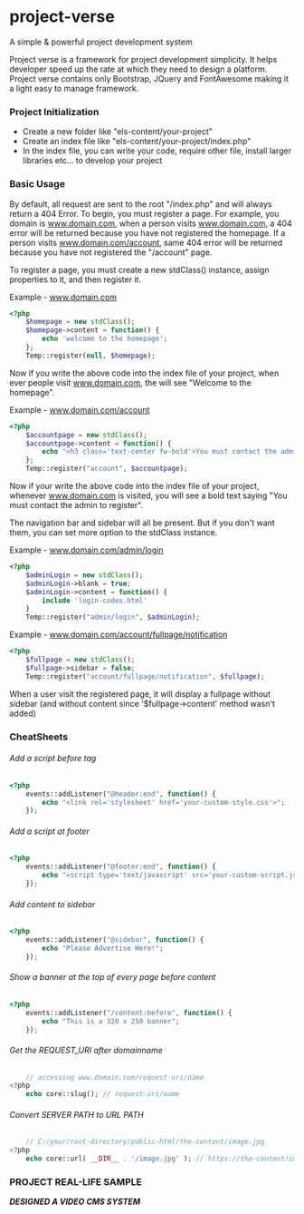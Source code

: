 # project-verse
A simple &amp; powerful project development system

Project verse is a framework for project development simplicity. It helps developer speed up the rate at which they need to design a platform. Project verse contains only Bootstrap, JQuery and FontAwesome making it a light easy to manage framework.

### Project Initialization

- Create a new folder like "els-content/your-project"
- Create an index file like "els-content/your-project/index.php"
- In the index file, you can write your code, require other file, install larger libraries etc... to develop your project

### Basic Usage

By default, all request are sent to the root "/index.php" and will always return a 404 Error. To begin, you must register a page.
For example, you domain is www.domain.com, when a person visits www.domain.com, a 404 error will be returned because you have not registered the homepage.
If a person visits www.domain.com/account, same 404 error will be returned because you have not registered the "/account" page.

To register a page, you must create a new stdClass() instance, assign properties to it, and then register it. 

Example - www.domain.com

```php
<?php 
	$homepage = new stdClass();
	$homepage->content = function() {
		echo 'welcome to the homepage';
	};
	Temp::register(null, $homepage);
```

Now if you write the above code into the index file of your project, when ever people visit www.domain.com, the will see "Welcome to the homepage".

Example - www.domain.com/account

```php
<?php 
	$accountpage = new stdClass();
	$accountpage->content = function() {
		echo "<h3 class='text-center fw-bold'>You must contact the admin to register</h3>"
	};
	Temp::register("account", $accountpage);
```

Now if your write the above code into the index file of your project, whenever www.domain.com is visited, you will see a bold text saying "You must contact the admin to register".

The navigation bar and sidebar will all be present. But if you don't want them, you can set more option to the stdClass instance.

Example - www.domain.com/admin/login

```php
<?php 
	$adminLogin = new stdClass();
	$adminLogin->blank = true;
	$adminLogin->content = function() {
		include 'login-codes.html'
	}
	Temp::register("admin/login", $adminLogin);
```

Example - www.domain.com/account/fullpage/notification

```php
<?php
	$fullpage = new stdClass();
	$fullpage->sidebar = false;
	Temp::register("account/fullpage/notification", $fullpage);
```

When a user visit the registered page, it will display a fullpage without sidebar (and without content since '$fullpage->content' method wasn't added)

### CheatSheets

###### Add a script before </head> tag

```php
<?php
	events::addListener("@header:end", function() {
		echo "<link rel='stylesheet' href='your-custom-style.css'>";
	});
```

###### Add a script at footer

```php
<?php
	events::addListener("@footer:end", function() {
		echo "<script type='text/javascript' src='your-custom-script.js'></script>";
	});
```

###### Add content to sidebar

```php
<?php
	events::addListener("@sidebar", function() {
		echo "Please Advertise Here!";
	});
```

###### Show a banner at the top of every page before content

```php
<?php
	events::addListener("/content:before", function() {
		echo "This is a 320 x 250 banner";
	});
```

###### Get the REQUEST_URI after domainname

```php
	// accessing www.domain.com/request-uri/name
<?php
	echo core::slug(); // request-uri/name
```

###### Convert SERVER PATH to URL PATH

```php
	// C:/your/root-directory/public-html/the-content/image.jpg
<?php
	echo core::url( __DIR__ . '/image.jpg' ); // https://the-content/image.jpg
```

### PROJECT REAL-LIFE SAMPLE

***DESIGNED A VIDEO CMS SYSTEM***
